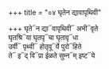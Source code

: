 +++
title = "०४ घृतेन द्यावापृथिवी"

+++
घृते᳓न द्या᳓वापृथिवी᳓ अभी᳓वृते  
घृतश्रि᳓या घृतपृ᳓चा घृतावृ᳓धा  
उर्वी᳓ पृथ्वी᳓ होतृवू᳓र्ये पुरो᳓हिते  
ते᳓ इ᳓द् वि᳓प्रा ईळते सुम्न᳓म् इष्ट᳓ये